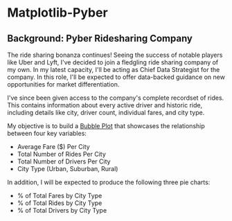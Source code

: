 # Matplotlib-Pyber

## Background: Pyber Ridesharing Company

The ride sharing bonanza continues! Seeing the success of notable players like Uber and Lyft, I've decided to join a fledgling ride sharing company of my own. In my latest capacity, I'll be acting as Chief Data Strategist for the company. In this role, I'll be expected to offer data-backed guidance on new opportunities for market differentiation.

I've since been given access to the company's complete recordset of rides. This contains information about every active driver and historic ride, including details like city, driver count, individual fares, and city type.

My objective is to build a [Bubble Plot](https://en.wikipedia.org/wiki/Bubble_chart) that showcases the relationship between four key variables:

* Average Fare ($) Per City
* Total Number of Rides Per City
* Total Number of Drivers Per City
* City Type (Urban, Suburban, Rural)

In addition, I will be expected to produce the following three pie charts:

* % of Total Fares by City Type
* % of Total Rides by City Type
* % of Total Drivers by City Type


